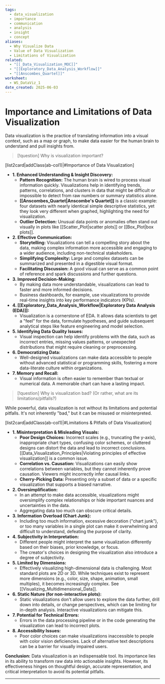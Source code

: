 ```yaml
---
tags:
  - data_visualization
  - importance
  - communication
  - analysis
  - insight
  - concept
aliases:
  - Why Visualize Data
  - Value of Data Visualization
  - Limitations of Visualization
related:
  - "[[_Data_Visualization_MOC]]"
  - "[[Exploratory_Data_Analysis_Workflow]]"
  - "[[Anscombes_Quartet]]"
worksheet:
  - WS_DataViz_1
date_created: 2025-06-03
---
```

# Importance and Limitations of Data Visualization

Data visualization is the practice of translating information into a visual context, such as a map or graph, to make data easier for the human brain to understand and pull insights from.

>[!question] Why is visualization important?

[list2card|addClass(ab-col1)|#Importance of Data Visualization]
- **1. Enhanced Understanding & Insight Discovery:**
    - **Pattern Recognition:** The human brain is wired to process visual information quickly. Visualizations help in identifying trends, patterns, correlations, and clusters in data that might be difficult or impossible to detect from raw numbers or summary statistics alone.
    - **[[Anscombes_Quartet|Anscombe's Quartet]]** is a classic example: four datasets with nearly identical simple descriptive statistics, yet they look very different when graphed, highlighting the need for visualization.
    - **Outlier Detection:** Unusual data points or anomalies often stand out visually in plots like [[Scatter_Plot|scatter plots]] or [[Box_Plot|box plots]].
- **2. Effective Communication:**
    - **Storytelling:** Visualizations can tell a compelling story about the data, making complex information more accessible and engaging to a wider audience, including non-technical stakeholders.
    - **Simplifying Complexity:** Large and complex datasets can be summarized and presented in a digestible visual format.
    - **Facilitating Discussion:** A good visual can serve as a common point of reference and spark discussions and further questions.
- **3. Improved Decision-Making:**
    - By making data more understandable, visualizations can lead to faster and more informed decisions.
    - Business dashboards, for example, use visualizations to provide real-time insights into key performance indicators (KPIs).
- **4. [[Exploratory_Data_Analysis_Workflow|Exploratory Data Analysis (EDA)]]:**
    - Visualization is a cornerstone of EDA. It allows data scientists to get a "feel" for the data, formulate hypotheses, and guide subsequent analytical steps like feature engineering and model selection.
- **5. Identifying Data Quality Issues:**
    - Visual inspection can help identify problems with the data, such as incorrect entries, missing values patterns, or unexpected distributions that might require cleaning or preprocessing.
- **6. Democratizing Data:**
    - Well-designed visualizations can make data accessible to people without advanced statistical or programming skills, fostering a more data-literate culture within organizations.
- **7. Memory and Recall:**
    - Visual information is often easier to remember than textual or numerical data. A memorable chart can have a lasting impact.

>[!question] Why is visualization bad? (Or rather, what are its limitations/pitfalls?)

While powerful, data visualization is not without its limitations and potential pitfalls. It's not inherently "bad," but it can be misused or misinterpreted.

[list2card|addClass(ab-col1)|#Limitations & Pitfalls of Data Visualization]
- **1. Misinterpretation & Misleading Visuals:**
    - **Poor Design Choices:** Incorrect scales (e.g., truncating the y-axis), inappropriate chart types, confusing color schemes, or cluttered designs can distort the data and lead to incorrect conclusions. [[Data_Visualization_Principles|Violating principles of effective visualization]] is a common issue.
    - **Correlation vs. Causation:** Visualizations can easily show correlations between variables, but they cannot inherently prove causation. Viewers might incorrectly infer causal links.
    - **Cherry-Picking Data:** Presenting only a subset of data or a specific visualization that supports a biased narrative.
- **2. Oversimplification:**
    - In an attempt to make data accessible, visualizations might oversimplify complex relationships or hide important nuances and uncertainties in the data.
    - Aggregating data too much can obscure critical details.
- **3. Information Overload (Chart Junk):**
    - Including too much information, excessive decoration ("chart junk"), or too many variables in a single plot can make it overwhelming and difficult to understand, defeating the purpose of clarity.
- **4. Subjectivity in Interpretation:**
    - Different people might interpret the same visualization differently based on their biases, prior knowledge, or focus.
    - The creator's choices in designing the visualization also introduce a degree of subjectivity.
- **5. Limited by Dimensions:**
    - Effectively visualizing high-dimensional data is challenging. Most standard plots are 2D or 3D. While techniques exist to represent more dimensions (e.g., color, size, shape, animation, small multiples), it becomes increasingly complex. See [[Visualizing_Multidimensional_Data]].
- **6. Static Nature (for non-interactive plots):**
    - Static visualizations don't allow users to explore the data further, drill down into details, or change perspectives, which can be limiting for in-depth analysis. Interactive visualizations can mitigate this.
- **7. Potential for Technical Errors:**
    - Errors in the data processing pipeline or in the code generating the visualization can lead to incorrect plots.
- **8. Accessibility Issues:**
    - Poor color choices can make visualizations inaccessible to people with color vision deficiencies. Lack of alternative text descriptions can be a barrier for visually impaired users.

**Conclusion:**
Data visualization is an indispensable tool. Its importance lies in its ability to transform raw data into actionable insights. However, its effectiveness hinges on thoughtful design, accurate representation, and critical interpretation to avoid its potential pitfalls.

---